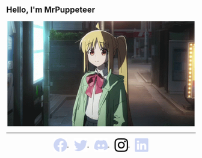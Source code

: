 ## Hello, I'm MrPuppeteer

<div align="center">
  <img src="https://raw.githubusercontent.com/MrPuppeteer/MrPuppeteer/main/bocchi-the-rock-nijika-ijichi.gif" />
</div>

---

<div align="center">
  <a href="https://www.facebook.com/mrpppteer/">
  <img align="center" alt="Facebook" width="36px" src="https://raw.githubusercontent.com/MrPuppeteer/MrPuppeteer/main/facebook.svg" />
  </a>
  &#10240;
  <a href="https://twitter.com/mrpppteer">
    <img align="center" alt="Twitter" width="36px" src="https://raw.githubusercontent.com/MrPuppeteer/MrPuppeteer/main/twitter.svg" />
  </a>
  &#10240;
  <a href="https://discordapp.com/users/462162942683643905">
    <img align="center" alt="Discord" width="36px" src="https://raw.githubusercontent.com/MrPuppeteer/MrPuppeteer/main/discord.svg" />
  </a>
  &#10240;
  <a href="https://www.instagram.com/mrpppteer/">
    <img align="center" alt="Instagram" width="36px" src="https://raw.githubusercontent.com/MrPuppeteer/MrPuppeteer/main/instagram.svg" />
  </a>
  &#10240;
  <a href="https://www.linkedin.com/in/bagasn/">
    <img align="center" alt="LinkedIn" width="36px" src="https://raw.githubusercontent.com/MrPuppeteer/MrPuppeteer/main/linkedin.svg" />
  </a>
</div>

<!---
MrPuppeteer/MrPuppeteer is a ✨ special ✨ repository because its `README.md` (this file) appears on your GitHub profile.
You can click the Preview link to take a look at your changes.
--->
